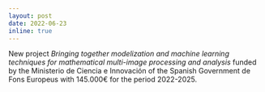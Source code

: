 ```yaml
---
layout: post
date: 2022-06-23
inline: true
---
```


New project <i>  Bringing together modelization and machine learning techniques for mathematical multi-image processing and analysis </i> funded by the Ministerio de Ciencia e Innovación of the Spanish Government de Fons Europeus with 145.000€ for the period 2022-2025.

